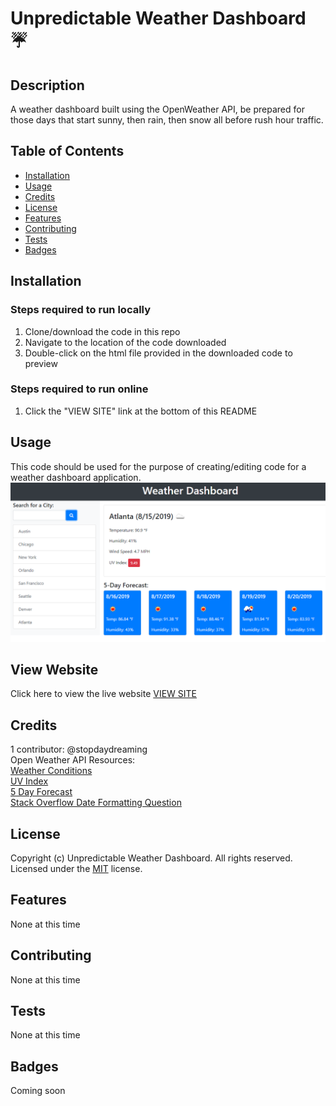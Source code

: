 # Unpredictable Weather Dashboard ☔️

## Description 
A weather dashboard built using the OpenWeather API, be prepared for those days that start sunny, then rain, then snow all before rush hour traffic.

## Table of Contents

* [Installation](#installation)
* [Usage](#usage)
* [Credits](#credits)
* [License](#license)
* [Features](#features)
* [Contributing](#contributing)
* [Tests](#tests)
* [Badges](#badges)


## Installation
### Steps required to run locally
1. Clone/download the code in this repo
2. Navigate to the location of the code downloaded
3. Double-click on the html file provided in the downloaded code to preview
### Steps required to run online
1. Click the "VIEW SITE" link at the bottom of this README

## Usage 
This code should be used for the purpose of creating/editing code for a weather dashboard application.
![weather dashboard](./assets/demo-weather.png)

## View Website
Click here to view the live website [VIEW SITE](https://stopdaydreaming.github.io/unpredictable-weather-dashboard/)

## Credits
1 contributor: @stopdaydreaming  
Open Weather API Resources:  
[Weather Conditions](https://openweathermap.org/weather-conditions#Weather-Condition-Codes-2)  
[UV Index](https://openweathermap.org/api/uvi)  
[5 Day Forecast](https://openweathermap.org/forecast5)  
[Stack Overflow Date Formatting Question](https://stackoverflow.com/questions/28246788/convert-yyyy-mm-dd-to-mm-dd-yyyy-in-javascript/28246873)


## License
Copyright (c) Unpredictable Weather Dashboard. All rights reserved.
Licensed under the [MIT](license.txt) license.

## Features
None at this time

## Contributing
None at this time

## Tests
None at this time  

## Badges
Coming soon